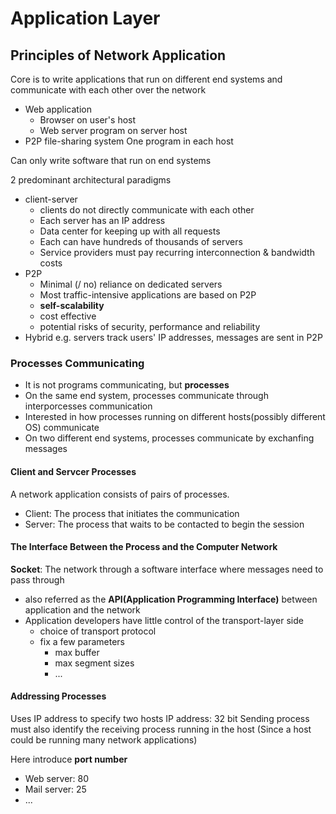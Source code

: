 # Application Layer
## Principles of Network Application
Core is to write applications that run on different end systems and communicate with each other over the network
* Web application
  * Browser on user's host
  * Web server program on server host
* P2P file-sharing system
    One program in each host

Can only write software that run on end systems

2 predominant architectural paradigms
* client-server 
  * clients do not directly communicate with each other
  * Each server has an IP address
  * Data center for keeping up with all requests
  * Each can have hundreds of thousands of servers
  * Service providers must pay recurring interconnection & bandwidth costs
* P2P
  * Minimal (/ no) reliance on dedicated servers
  * Most traffic-intensive applications are based on P2P
  * **self-scalability**
  * cost effective
  * potential risks of security, performance and reliability
* Hybrid
  e.g. servers track users' IP addresses, messages are sent in P2P

### Processes Communicating
* It is not programs communicating, but **processes**
* On the same end system, processes communicate through interporcesses communication
* Interested in how processes running on different hosts(possibly different OS) communicate
* On two different end systems, processes communicate by exchanfing messages 

#### Client and Servcer Processes
A network application consists of pairs of processes.
* Client: The process that initiates the communication
* Server: The process that waits to be contacted to begin the session

#### The Interface Between the Process and the Computer Network
**Socket**: The network through a software interface
where messages need to pass through
* also referred as the **API(Application Programming Interface)** between application and the network
* Application developers have little control of the transport-layer side 
  * choice of transport protocol
  * fix a few parameters
    * max buffer
    * max segment sizes
    * ...

#### Addressing Processes
Uses IP address to specify two hosts
IP address: 32 bit 
Sending process must also identify the receiving process running in the host
(Since a host could be running many network applications)

Here introduce **port number**
* Web server: 80
* Mail server: 25
* ...